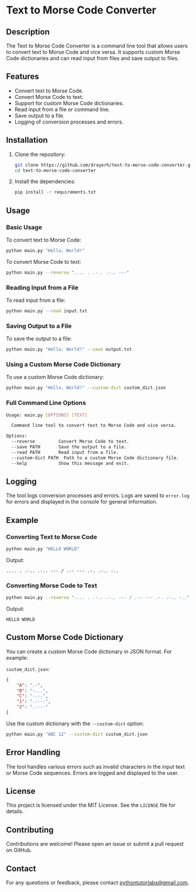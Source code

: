 # Text to Morse Code Converter

## Description

The Text to Morse Code Converter is a command line tool that allows users to convert text to Morse Code and vice versa. It supports custom Morse Code dictionaries and can read input from files and save output to files.

## Features

- Convert text to Morse Code.
- Convert Morse Code to text.
- Support for custom Morse Code dictionaries.
- Read input from a file or command line.
- Save output to a file.
- Logging of conversion processes and errors.

## Installation

1. Clone the repository:
    ```sh
    git clone https://github.com/drayerh/text-to-morse-code-converter.git
    cd text-to-morse-code-converter
    ```

2. Install the dependencies:
    ```sh
    pip install -r requirements.txt
    ```

## Usage

### Basic Usage

To convert text to Morse Code:
```sh
python main.py "Hello, World!"
```

To convert Morse Code to text:
```sh
python main.py --reverse ".... . .-.. .-.. ---"
```

### Reading Input from a File

To read input from a file:
```sh
python main.py --read input.txt
```

### Saving Output to a File

To save the output to a file:
```sh
python main.py "Hello, World!" --save output.txt
```

### Using a Custom Morse Code Dictionary

To use a custom Morse Code dictionary:
```sh
python main.py "Hello, World!" --custom-dict custom_dict.json
```

### Full Command Line Options

```sh
Usage: main.py [OPTIONS] [TEXT]

  Command line tool to convert text to Morse Code and vice versa.

Options:
  --reverse         Convert Morse Code to text.
  --save PATH       Save the output to a file.
  --read PATH       Read input from a file.
  --custom-dict PATH  Path to a custom Morse Code dictionary file.
  --help            Show this message and exit.
```

## Logging

The tool logs conversion processes and errors. Logs are saved to `error.log` for errors and displayed in the console for general information.

## Example

### Converting Text to Morse Code

```sh
python main.py "HELLO WORLD"
```

Output:
```
.... . .-.. .-.. --- / .-- --- .-. .-.. -..
```

### Converting Morse Code to Text

```sh
python main.py --reverse ".... . .-.. .-.. --- / .-- --- .-. .-.. -.."
```

Output:
```
HELLO WORLD
```

## Custom Morse Code Dictionary

You can create a custom Morse Code dictionary in JSON format. For example:

`custom_dict.json`:
```json
{
    "A": ".-",
    "B": "-...",
    "C": "-.-.",
    "1": ".----",
    "2": "..---"
}
```

Use the custom dictionary with the `--custom-dict` option:
```sh
python main.py "ABC 12" --custom-dict custom_dict.json
```

## Error Handling

The tool handles various errors such as invalid characters in the input text or Morse Code sequences. Errors are logged and displayed to the user.

## License

This project is licensed under the MIT License. See the `LICENSE` file for details.

## Contributing

Contributions are welcome! Please open an issue or submit a pull request on GitHub.

## Contact

For any questions or feedback, please contact pythontutorlabs@gmail.com.